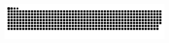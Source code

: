 <picture>
  <source media="(prefers-color-scheme: dark)" srcset="https://raw.githubusercontent.com/Xiaocao928/Xiaocao928/output/github-contribution-grid-snake-dark.svg">
  <source media="(prefers-color-scheme: light)" srcset="https://raw.githubusercontent.com/Xiaocao928/Xiaocao928/output/github-contribution-grid-snake.svg">
  <img alt="github contribution grid snake animation" src="https://raw.githubusercontent.com/Xiaocao928/Xiaocao928/output/github-contribution-grid-snake.svg">
</picture>
